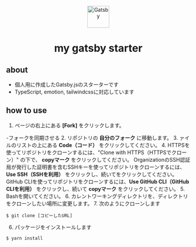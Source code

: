<p align="center">
  <a href="https://www.gatsbyjs.com/?utm_source=starter&utm_medium=readme&utm_campaign=minimal-starter">
    <img alt="Gatsby" src="https://www.gatsbyjs.com/Gatsby-Monogram.svg" width="60" />
  </a>
</p>
<h1 align="center">
  my gatsby starter
</h1>

## about
- 個人用に作成したGatsby.jsのスターターです
- TypeScript, emotion, tailwindcssに対応しています

## how to use

1. ページの右上にある **[Fork]** をクリックします。

-フォークを同期させる
2. リポジトリの **自分のフォーク** に移動します。
3. ァイルのリストの上にある **Code（コード）** をクリックしてください。
4. HTTPSを使ってリポジトリをクローンするには、"Clone with HTTPS（HTTPSでクローン）" の下で、 **copyマーク** をクリックしてください。 OrganizationのSSH認証局が発行した証明書を含むSSHキーを使ってリポジトリをクローンするには、**Use SSH（SSHを利用）** をクリックし、続いてをクリックしてください。GitHub CLIを使ってリポジトリをクローンするには、**Use GitHub CLI（GitHub CLIを利用）** をクリックし、続いて **copyマーク** をクリックしてください。
5. Bashを開いてください。
6. カレントワーキングディレクトリを、ディレクトリをクローンしたい場所に変更します。
7. 次のようにクローンします
```
$ git clone [コピーしたURL]
```
6. パッケージをインストールします
```
$ yarn install
```
